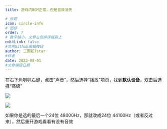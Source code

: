 ```yaml
---
title: 游戏内BGM正常，但是音效消失 

# 标题
icon: circle-info
# 图标
order: 7
# 数字越小，文章左侧排序越靠上
editLink: false
#禁用Github编辑按钮
author: 三回転Tstar
#作者
date: 2023-08-01
#文章编辑日期
---
```


在右下角喇叭右键，点击“声音”，然后选择“播放”项页，找到**默认设备**，双击后选择“高级”

![](https://img.514.live/img/202308011130264.png)

![](https://img.514.live/img/202308011130516.png)

如果你是选的最后一个24位 48000Hz，那就改成24位 44100Hz（或者反过来），然后重开游戏看看有没有音效 


